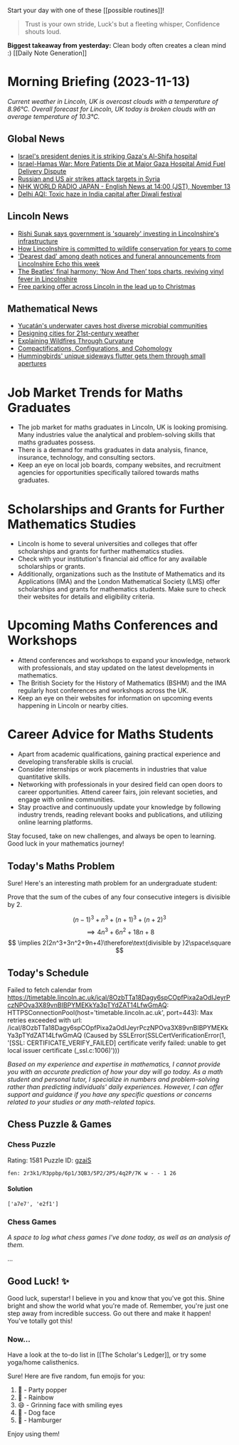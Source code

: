 
Start your day with one of these [[possible routines]]!

> Trust is your own stride,
> Luck's but a fleeting whisper,
> Confidence shouts loud.

**Biggest takeaway from yesterday:** Clean body often creates a clean mind :)
[[Daily Note Generation]]
# Morning Briefing (2023-11-13)
*Current weather in Lincoln, UK is overcast clouds with a temperature of 8.96°C. Overall forecast for Lincoln, UK today is broken clouds with an average temperature of 10.3°C.*
## Global News

- [Israel's president denies it is striking Gaza's Al-Shifa hospital](https://www.bbc.co.uk/news/world-middle-east-67397963?at_medium=RSS&at_campaign=KARANGA)
- [Israel-Hamas War: More Patients Die at Major Gaza Hospital Amid Fuel Delivery Dispute](https://www.nytimes.com/live/2023/11/12/world/israel-hamas-war-gaza-news)
- [Russian and US air strikes attack targets in Syria](https://www.aljazeera.com/news/2023/11/13/russian-air-strikes-kill-34-syrian-rebels-in-idlib-interfax-reports?traffic_source=rss)
- [NHK WORLD RADIO JAPAN - English News at 14:00 (JST), November 13](https://www3.nhk.or.jp/nhkworld/upld/medias/en/radio/news/20231113140000_english_1.mp3)
- [Delhi AQI: Toxic haze in India capital after Diwali festival](https://www.bbc.co.uk/news/world-asia-india-67400426?at_medium=RSS&at_campaign=KARANGA)

## Lincoln News

- [Rishi Sunak says government is 'squarely' investing in Lincolnshire's infrastructure](https://www.lincolnshirelive.co.uk/news/local-news/rishi-sunak-says-government-squarely-8895284)
- [How Lincolnshire is committed to wildlife conservation for years to come](https://thelincolnite.co.uk/2023/11/how-lincolnshire-is-committed-to-wildlife-conservation-for-years-to-come/)
- ['Dearest dad' among death notices and funeral announcements from Lincolnshire Echo this week](https://www.lincolnshirelive.co.uk/news/local-news/dearest-dad-among-death-notices-8896332)
- [The Beatles’ final harmony: ‘Now And Then’ tops charts, reviving vinyl fever in Lincolnshire](https://thelincolnite.co.uk/2023/11/now-and-then-the-beatles-final-single-pleases-lincolnshire-record-store-owners/)
- [Free parking offer across Lincoln in the lead up to Christmas](https://www.lincolnshirelive.co.uk/news/lincoln-news/free-parking-offer-across-lincoln-8897024)

## Mathematical News

- [Yucatán's underwater caves host diverse microbial communities](https://www.sciencedaily.com/releases/2023/11/231110141403.htm)
- [Designing cities for 21st-century weather](https://www.sciencedaily.com/releases/2023/11/231110141406.htm)
- [Explaining Wildfires Through Curvature](https://www.ams.org/publicoutreach/mathmoments/mm168-explaining-wildfires)
- [Compactifications, Configurations, and
            Cohomology](https://www.ams.org/conm/790/)
- [Hummingbirds' unique sideways flutter gets them through small apertures](https://www.sciencedaily.com/releases/2023/11/231109221506.htm)



# Job Market Trends for Maths Graduates

- The job market for maths graduates in Lincoln, UK is looking promising. Many industries value the analytical and problem-solving skills that maths graduates possess.
- There is a demand for maths graduates in data analysis, finance, insurance, technology, and consulting sectors.
- Keep an eye on local job boards, company websites, and recruitment agencies for opportunities specifically tailored towards maths graduates.

# Scholarships and Grants for Further Mathematics Studies

- Lincoln is home to several universities and colleges that offer scholarships and grants for further mathematics studies.
- Check with your institution's financial aid office for any available scholarships or grants.
- Additionally, organizations such as the Institute of Mathematics and its Applications (IMA) and the London Mathematical Society (LMS) offer scholarships and grants for mathematics students. Make sure to check their websites for details and eligibility criteria.

# Upcoming Maths Conferences and Workshops

- Attend conferences and workshops to expand your knowledge, network with professionals, and stay updated on the latest developments in mathematics.
- The British Society for the History of Mathematics (BSHM) and the IMA regularly host conferences and workshops across the UK.
- Keep an eye on their websites for information on upcoming events happening in Lincoln or nearby cities.

# Career Advice for Maths Students

- Apart from academic qualifications, gaining practical experience and developing transferable skills is crucial.
- Consider internships or work placements in industries that value quantitative skills.
- Networking with professionals in your desired field can open doors to career opportunities. Attend career fairs, join relevant societies, and engage with online communities.
- Stay proactive and continuously update your knowledge by following industry trends, reading relevant books and publications, and utilizing online learning platforms.

Stay focused, take on new challenges, and always be open to learning. Good luck in your mathematics journey!

## Today's Maths Problem
Sure! Here's an interesting math problem for an undergraduate student:

Prove that the sum of the cubes of any four consecutive integers is divisible by 2.

$$
(n-1)^3+n^3+(n+1)^3+(n+2)^3
$$
$$
\implies4n^3+6n^2+18n+8 
$$
$$
\implies 2(2n^3+3n^2+9n+4)\therefore\text{divisible by }2\space\square
$$

## Today's Schedule
Failed to fetch calendar from https://timetable.lincoln.ac.uk/ical/8OzbTTa18Dagy6spCOpfPixa2aOdIJeyrPczNPOva3X89vnBIBPYMEKkYa3pTYdZAT14LfwGmAQ: HTTPSConnectionPool(host='timetable.lincoln.ac.uk', port=443): Max retries exceeded with url: /ical/8OzbTTa18Dagy6spCOpfPixa2aOdIJeyrPczNPOva3X89vnBIBPYMEKkYa3pTYdZAT14LfwGmAQ (Caused by SSLError(SSLCertVerificationError(1, '[SSL: CERTIFICATE_VERIFY_FAILED] certificate verify failed: unable to get local issuer certificate (_ssl.c:1006)')))



*Based on my experience and expertise in mathematics, I cannot provide you with an accurate prediction of how your day will go today. As a math student and personal tutor, I specialize in numbers and problem-solving rather than predicting individuals' daily experiences. However, I can offer support and guidance if you have any specific questions or concerns related to your studies or any math-related topics.*

## Chess Puzzle & Games
### Chess Puzzle
Rating: 1581
Puzzle ID: [gzaiS](lichess.org/training/gzaiS)
```chessboard
fen: 2r3k1/R3ppbp/6p1/3QB3/5P2/2P5/4q2P/7K w - - 1 26
```
#### Solution
```spoiler-block
['a7e7', 'e2f1']
```
### Chess Games
*A space to log what chess games I've done today, as well as an analysis of them.*

...

## Good Luck! ✨
Good luck, superstar! I believe in you and know that you've got this. Shine bright and show the world what you're made of. Remember, you're just one step away from incredible success. Go out there and make it happen! You've totally got this!

### Now...
Have a look at the to-do list in [[The Scholar's Ledger]], or try some yoga/home calisthenics.

Sure! Here are five random, fun emojis for you: 

1. 🎉 - Party popper
2. 🌈 - Rainbow 
3. 😄 - Grinning face with smiling eyes 
4. 🐶 - Dog face 
5. 🍔 - Hamburger 

Enjoy using them!
    
